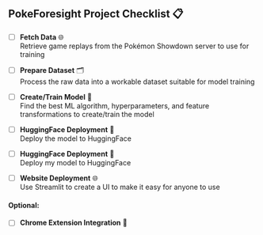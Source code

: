 ## PokeForesight Project Checklist 📋

- [ ] **Fetch Data** 🌐  
  Retrieve game replays from the Pokémon Showdown server to use for training

- [ ] **Prepare Dataset** 🗂️  
  Process the raw data into a workable dataset suitable for model training

- [ ] **Create/Train Model** 🔧  
  Find the best ML algorithm, hyperparameters, and feature transformations to create/train the model

- [ ] **HuggingFace Deployment** 🤗  
  Deploy the model to HuggingFace

- [ ] **HuggingFace Deployment** 🤗  
  Deploy my model to HuggingFace

- [ ] **Website Deployment** 🌐  
  Use Streamlit to create a UI to make it easy for anyone to use

#### Optional: 
- [ ] **Chrome Extension Integration** 🚀
